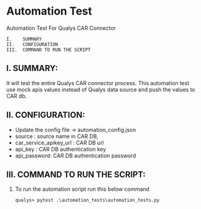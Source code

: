 # Automation Test

Automation Test For Qualys CAR Connector
```
I.    SUMMARY
II.   CONFIGURATION
III.  COMMAND TO RUN THE SCRIPT
```
I. SUMMARY:
-----------------------------------------------------------------
It will test the entire Qualys CAR connector process.
This automation test use mock apis values instead of Qualys data source 
and push the values to CAR db.


II. CONFIGURATION:
-----------------------------------------------------------------
- Update the config file -> automation_config.json
-   source : source name in CAR DB,
-    car_service_apikey_url : CAR DB url
-   api_key : CAR DB authentication key
-   api_password: CAR DB authentication password

III. COMMAND TO RUN THE SCRIPT:
-----------------------------------------------------------------

1. To run the automation script run this below command

   `qualys> pytest .\automation_tests\automation_tests.py`
